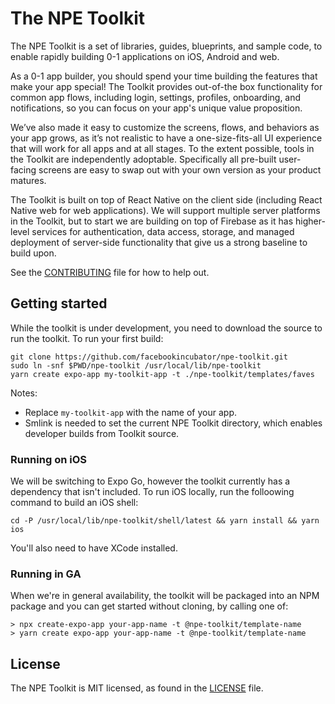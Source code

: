 # The NPE Toolkit

The NPE Toolkit is a set of libraries, guides, blueprints, and sample code, to
enable rapidly building 0-1 applications on iOS, Android and web.

As a 0-1 app builder, you should spend your time building the features that make
your app special! The Toolkit provides out-of-the box functionality for common
app flows, including login, settings, profiles, onboarding, and notifications,
so you can focus on your app's unique value proposition.

We’ve also made it easy to customize the screens, flows, and behaviors as your
app grows, as it’s not realistic to have a one-size-fits-all UI experience that
will work for all apps and at all stages. To the extent possible, tools in the
Toolkit are independently adoptable. Specifically all pre-built user-facing
screens are easy to swap out with your own version as your product matures.

The Toolkit is built on top of React Native on the client side (including React
Native web for web applications). We will support multiple server platforms in
the Toolkit, but to start we are building on top of Firebase as it has
higher-level services for authentication, data access, storage, and managed
deployment of server-side functionality that give us a strong baseline to build
upon.

See the [CONTRIBUTING](CONTRIBUTING.md) file for how to help out.

## Getting started

While the toolkit is under development, you need to download the source to run
the toolkit. To run your first build:

```
git clone https://github.com/facebookincubator/npe-toolkit.git
sudo ln -snf $PWD/npe-toolkit /usr/local/lib/npe-toolkit
yarn create expo-app my-toolkit-app -t ./npe-toolkit/templates/faves
```

Notes:

- Replace `my-toolkit-app` with the name of your app.
- Smlink is needed to set the current NPE Toolkit directory, which enables
  developer builds from Toolkit source.

### Running on iOS

We will be switching to Expo Go, however the toolkit currently has a dependency
that isn't included. To run iOS locally, run the folloowing command to build an
iOS shell:

```
cd -P /usr/local/lib/npe-toolkit/shell/latest && yarn install && yarn ios
```

You'll also need to have XCode installed.

### Running in GA

When we're in general availability, the toolkit will be packaged into an NPM
package and you can get started without cloning, by calling one of:

```
> npx create-expo-app your-app-name -t @npe-toolkit/template-name
> yarn create expo-app your-app-name -t @npe-toolkit/template-name
```

## License

The NPE Toolkit is MIT licensed, as found in the [LICENSE](LICENSE) file.
